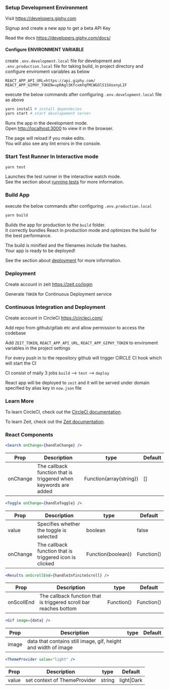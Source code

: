 ### Setup Development Environment

Visit https://developers.giphy.com

Signup and create a new app to get a beta API Key

Read the docs https://developers.giphy.com/docs/

#### Configure ENVIRONMENT VARIABLE

create `.env.development.local` file for development and `.env.production.local` file for taking build, in project directory and configure enviroment variables as below

```env
REACT_APP_API_URL=https://api.giphy.com/
REACT_APP_GIPHY_TOKEN=upRAglSKfcxmYqFMCWGOlS1SXoxnyLIF
```

execute the below commands after configuring `.env.development.local` file as above

```sh
yarn install # install dependecies
yarn start # start developement server
```

Runs the app in the development mode.<br>
Open [http://localhost:3000](http://localhost:3000) to view it in the browser.

The page will reload if you make edits.<br>
You will also see any lint errors in the console.

### Start Test Runner In Interactive mode

```sh
yarn test
```

Launches the test runner in the interactive watch mode.<br>
See the section about [running tests](https://facebook.github.io/create-react-app/docs/running-tests) for more information.

### Build App

execute the below commands after configuring `.env.production.local`

```sh
yarn build
```

Builds the app for production to the `build` folder.<br>
It correctly bundles React in production mode and optimizes the build for the best performance.

The build is minified and the filenames include the hashes.<br>
Your app is ready to be deployed!

See the section about [deployment](https://facebook.github.io/create-react-app/docs/deployment) for more information.

### Deployment

Create account in zeit https://zeit.co/login

Generate `TOKEN` for Continuous Deployment service

### Continuous Integration and Deployment

Create account in CircleCI https://circleci.com/

Add repo from github/gitlab etc and allow permission to access the codebase

Add `ZEIT_TOKEN`, `REACT_APP_API_URL`, `REACT_APP_GIPHY_TOKEN` to enviroment variables in the project settings

For every push in to the repository github will trigger CIRCLE CI hook which will start the CI

CI consist of maily 3 jobs `build` --> `test` --> `deploy`

React app will be deployed to `zeit` and it will be served under domain specified by alias key in `now.json` file

### Learn More

To learn CircleCI, check out the [CircleCi documentation](https://circleci.com/docs).

To learn Zeit, check out the [Zeit documentation](https://zeit.co/docs).

### React Components

```jsx
<Search onChange={handleChange} />
```

| Prop     | Description                                                     | type                    | Default |
| -------- | --------------------------------------------------------------- | ----------------------- | ------- |
| onChange | The callback function that is triggered when keywords are added | Function(array(string)) | []      |

```jsx
<Toggle onChange={handleToggle} />
```

| Prop     | Description                                             | type               | Default    |
| -------- | ------------------------------------------------------- | ------------------ | ---------- |
| value    | Specifies whether the toggle is selected                | boolean            | false      |
| onChange | The callback function that is triggered icon is clicked | Function(boolean)) | Function() |

```jsx
<Results onScrollEnd={handleInfiniteScroll} />
```

| Prop       | Description                                                       | type       | Default    |
| ---------- | ----------------------------------------------------------------- | ---------- | ---------- |
| onScollEnd | The callback function that is triggered scroll bar reaches bottom | Function() | Function() |

```jsx
<Gif image={data} />
```

| Prop  | Description                                                    | type | Default |
| ----- | -------------------------------------------------------------- | ---- | ------- |
| image | data that contains still image, gif, height and width of image |      |         |

```jsx
<ThemeProvider value="light" />
```

| Prop  | Description                  | type   | Default     |
| ----- | ---------------------------- | ------ | ----------- |
| value | set context of ThemeProvider | string | light\|Dark |
